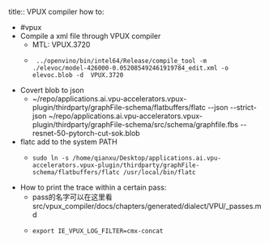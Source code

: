 title:: VPUX compiler how to:

- #vpux
- Compile a xml file through VPUX compiler
	- MTL: VPUX.3720
	- ```
	   ../openvino/bin/intel64/Release/compile_tool -m ./elevoc/model-426000-0.052085492461919784_edit.xml -o elevoc.blob -d  VPUX.3720
	  ```
- Covert blob to json
	- ~/repo/applications.ai.vpu-accelerators.vpux-plugin/thirdparty/graphFile-schema/flatbuffers/flatc --json --strict-json ~/repo/applications.ai.vpu-accelerators.vpux-plugin/thirdparty/graphFile-schema/src/schema/graphfile.fbs -- resnet-50-pytorch-cut-sok.blob
- flatc add to the system PATH
	- ```
	  sudo ln -s /home/qianxu/Desktop/applications.ai.vpu-accelerators.vpux-plugin/thirdparty/graphFile-schema/flatbuffers/flatc /usr/local/bin/flatc
	  ```
- How to print the trace within a certain pass:
	- pass的名字可以在这里看src/vpux_compiler/docs/chapters/generated/dialect/VPU/_passes.md
	- ```
	  export IE_VPUX_LOG_FILTER=cmx-concat
	  ```